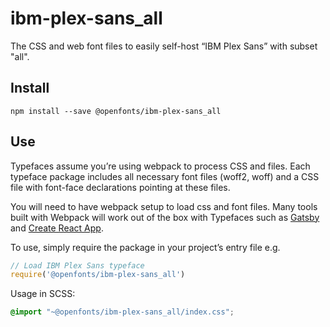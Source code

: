 
# ibm-plex-sans_all

The CSS and web font files to easily self-host “IBM Plex Sans” with subset "all".

## Install

`npm install --save @openfonts/ibm-plex-sans_all`

## Use

Typefaces assume you’re using webpack to process CSS and files. Each typeface
package includes all necessary font files (woff2, woff) and a CSS file with
font-face declarations pointing at these files.

You will need to have webpack setup to load css and font files. Many tools built
with Webpack will work out of the box with Typefaces such as [Gatsby](https://github.com/gatsbyjs/gatsby)
and [Create React App](https://github.com/facebookincubator/create-react-app).

To use, simply require the package in your project’s entry file e.g.

```javascript
// Load IBM Plex Sans typeface
require('@openfonts/ibm-plex-sans_all')
```

Usage in SCSS:
```scss
@import "~@openfonts/ibm-plex-sans_all/index.css";
```
